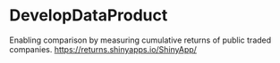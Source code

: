 # DevelopDataProduct
Enabling comparison by measuring cumulative returns of public traded companies. https://returns.shinyapps.io/ShinyApp/
